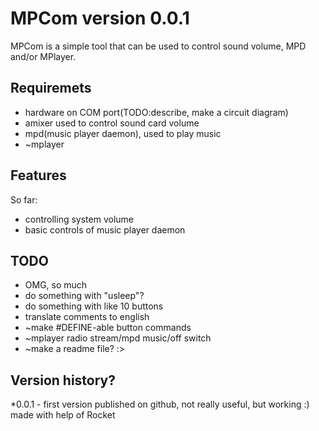 MPCom version 0.0.1
===================
MPCom is a simple tool that can be used to control sound volume, MPD and/or MPlayer.

Requiremets
----------
* hardware on COM port(TODO:describe, make a circuit diagram)
* amixer used to control sound card volume
* mpd(music player daemon), used to play music
* ~mplayer                                       

Features
-------
So far:
* controlling system volume
* basic controls of music player daemon

TODO
---
* OMG, so much
* do something with "usleep"?
* do something with like 10 buttons
* translate comments to english
* ~make #DEFINE-able button commands
* ~mplayer radio stream/mpd music/off switch
* ~make a readme file? :>

Version history?
---------------
*0.0.1 - first version published on github, not really useful, but working :)
made with help of Rocket
